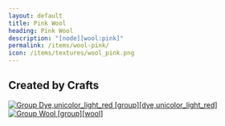 ```yaml
---
layout: default
title: Pink Wool
heading: Pink Wool
description: "[node][wool:pink]"
permalink: /items/wool-pink/
icon: /items/textures/wool_pink.png
---
```



## Created by Crafts

<div class="craft">
    <div>
        <span><a href="{{site.baseurl}}/items/group_dye,unicolor_light_red/"><img src="{{site.baseurl}}/assets/img/items/group.png" data-toggle="tooltip" title="Group Dye,unicolor_light_red [group][dye,unicolor_light_red]"></a></span>
        <span><a href="{{site.baseurl}}/items/group_wool/"><img src="{{site.baseurl}}/assets/img/items/group.png" data-toggle="tooltip" title="Group Wool [group][wool]"></a></span>
        <span></span>
    </div>
    <div>
        <span></span>
        <span></span>
        <span></span>
    </div>
    <div>
        <span></span>
        <span></span>
        <span></span>
    </div>
</div>
